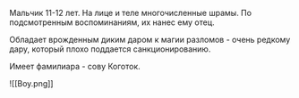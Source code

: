 Мальчик 11-12 лет. 
На лице и теле многочисленные шрамы. По подсмотренным воспоминаниям, их нанес ему отец.

Обладает врожденным диким даром к магии разломов - очень редкому дару, который плохо поддается санкционированию. 

Имеет фамилиара - сову Коготок. 

![[Boy.png]] 
